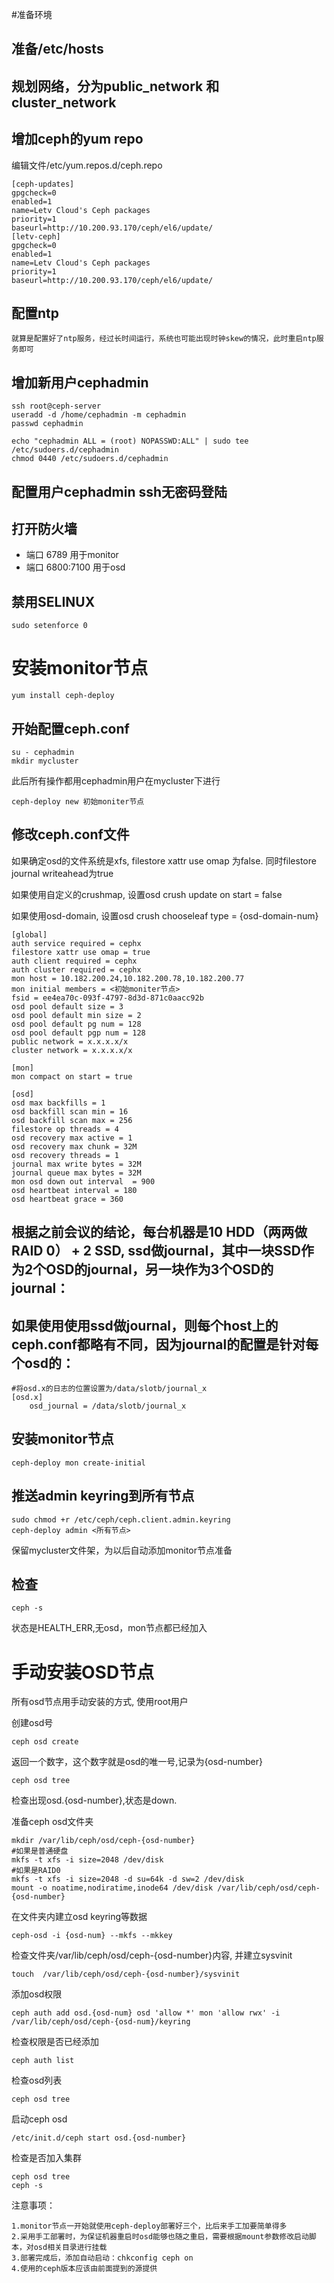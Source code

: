 #准备环境

## 准备/etc/hosts

## 规划网络，分为public_network 和 cluster_network

## 增加ceph的yum repo

编辑文件/etc/yum.repos.d/ceph.repo

    [ceph-updates]
    gpgcheck=0
    enabled=1
    name=Letv Cloud's Ceph packages
    priority=1
    baseurl=http://10.200.93.170/ceph/el6/update/
    [letv-ceph]
    gpgcheck=0
    enabled=1
    name=Letv Cloud's Ceph packages
    priority=1
    baseurl=http://10.200.93.170/ceph/el6/update/

## 配置ntp

    就算是配置好了ntp服务，经过长时间运行，系统也可能出现时钟skew的情况，此时重启ntp服务即可

## 增加新用户cephadmin

    ssh root@ceph-server
    useradd -d /home/cephadmin -m cephadmin
    passwd cephadmin

    echo "cephadmin ALL = (root) NOPASSWD:ALL" | sudo tee /etc/sudoers.d/cephadmin
    chmod 0440 /etc/sudoers.d/cephadmin

## 配置用户cephadmin ssh无密码登陆

## 打开防火墙

* 端口 6789 用于monitor
* 端口 6800:7100 用于osd

## 禁用SELINUX

    sudo setenforce 0

# 安装monitor节点

    yum install ceph-deploy


## 开始配置ceph.conf
    
    
    su - cephadmin
    mkdir mycluster

此后所有操作都用cephadmin用户在mycluster下进行
    
    ceph-deploy new 初始moniter节点
    
## 修改ceph.conf文件


如果确定osd的文件系统是xfs, filestore xattr use omap 为false. 同时filestore journal writeahead为true

如果使用自定义的crushmap, 设置osd crush update on start = false

如果使用osd-domain, 设置osd crush chooseleaf type = {osd-domain-num}


    [global]
    auth service required = cephx
    filestore xattr use omap = true
    auth client required = cephx
    auth cluster required = cephx
    mon host = 10.182.200.24,10.182.200.78,10.182.200.77
    mon initial members = <初始moniter节点>
    fsid = ee4ea70c-093f-4797-8d3d-871c0aacc92b
    osd pool default size = 3
    osd pool default min size = 2
    osd pool default pg num = 128
    osd pool default pgp num = 128
    public network = x.x.x.x/x
    cluster network = x.x.x.x/x

    [mon]
    mon compact on start = true
    
    [osd]
    osd max backfills = 1
    osd backfill scan min = 16
    osd backfill scan max = 256
    filestore op threads = 4
    osd recovery max active = 1
    osd recovery max chunk = 32M
    osd recovery threads = 1
    journal max write bytes = 32M
    journal queue max bytes = 32M
    mon osd down out interval  = 900
    osd heartbeat interval = 180
    osd heartbeat grace = 360



## 根据之前会议的结论，每台机器是10 HDD（两两做RAID 0） + 2 SSD, ssd做journal，其中一块SSD作为2个OSD的journal，另一块作为3个OSD的journal：

## 如果使用使用ssd做journal，则每个host上的ceph.conf都略有不同，因为journal的配置是针对每个osd的：

    #将osd.x的日志的位置设置为/data/slotb/journal_x
    [osd.x]
        osd_journal = /data/slotb/journal_x
        

## 安装monitor节点
    
    ceph-deploy mon create-initial
    
## 推送admin keyring到所有节点
    
    sudo chmod +r /etc/ceph/ceph.client.admin.keyring
    ceph-deploy admin <所有节点>

保留mycluster文件架，为以后自动添加monitor节点准备

## 检查
    
    ceph -s

状态是HEALTH_ERR,无osd，mon节点都已经加入



# 手动安装OSD节点


所有osd节点用手动安装的方式, 使用root用户

创建osd号
    
    ceph osd create

返回一个数字，这个数字就是osd的唯一号,记录为{osd-number}

    ceph osd tree

检查出现osd.{osd-number},状态是down.

准备ceph osd文件夹
    
    mkdir /var/lib/ceph/osd/ceph-{osd-number}
    #如果是普通硬盘
    mkfs -t xfs -i size=2048 /dev/disk
    #如果是RAID0
    mkfs -t xfs -i size=2048 -d su=64k -d sw=2 /dev/disk
    mount -o noatime,nodiratime,inode64 /dev/disk /var/lib/ceph/osd/ceph-{osd-number}

在文件夹内建立osd keyring等数据
    
    ceph-osd -i {osd-num} --mkfs --mkkey

检查文件夹/var/lib/ceph/osd/ceph-{osd-number}内容, 并建立sysvinit

    touch  /var/lib/ceph/osd/ceph-{osd-number}/sysvinit

添加osd权限

    ceph auth add osd.{osd-num} osd 'allow *' mon 'allow rwx' -i /var/lib/ceph/osd/ceph-{osd-num}/keyring   
    
检查权限是否已经添加

    ceph auth list

检查osd列表
    
    ceph osd tree

启动ceph osd

    /etc/init.d/ceph start osd.{osd-number}

检查是否加入集群

    ceph osd tree
    ceph -s
    
注意事项：

    1.monitor节点一开始就使用ceph-deploy部署好三个，比后来手工加要简单得多
    2.采用手工部署时，为保证机器重启时osd能够也随之重启，需要根据mount参数修改启动脚本，对osd相关目录进行挂载
    3.部署完成后，添加自动启动：chkconfig ceph on
    4.使用的ceph版本应该由前面提到的源提供
    
